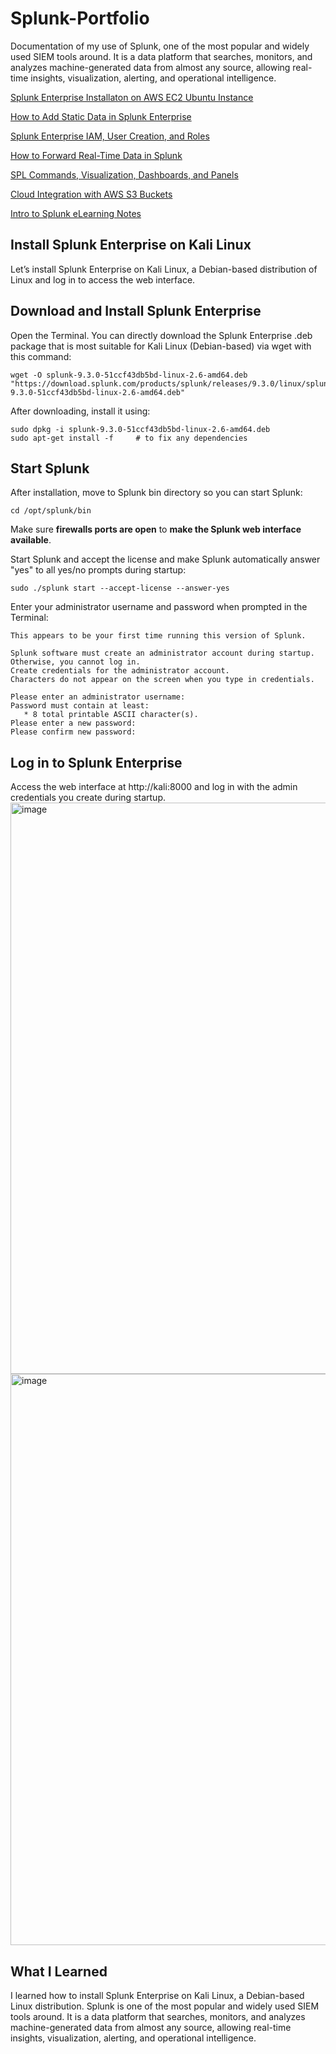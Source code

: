 # Splunk-Portfolio
Documentation of my use of Splunk, one of the most popular and widely used SIEM tools around.  It is a data platform that searches, monitors, and analyzes machine-generated data from almost any source, allowing real-time insights, visualization, alerting, and operational intelligence.  

[Splunk Enterprise Installaton on AWS EC2 Ubuntu Instance](https://github.com/kiyagak/Splunk-Portfolio/blob/main/EC2-Install.md) 

[How to Add Static Data in Splunk Enterprise](https://github.com/kiyagak/Splunk-Portfolio/blob/main/EC2-Add-Static-Data.md)

[Splunk Enterprise IAM, User Creation, and Roles](https://github.com/kiyagak/Splunk-Portfolio/blob/main/EC2-IAM-Users-Roles.md)

[How to Forward Real-Time Data in Splunk](https://github.com/kiyagak/Splunk-Portfolio/blob/main/EC2-Forwarder-Realtime-Data.md)

[SPL Commands, Visualization, Dashboards, and Panels](https://github.com/kiyagak/Splunk-Portfolio/blob/main/SPL-Commands-Dashboards-and-Panels.md)

[Cloud Integration with AWS S3 Buckets](https://github.com/kiyagak/Splunk-Portfolio/blob/main/Cloud-Integration-With-AWS-S3-Buckets.md)

[Intro to Splunk eLearning Notes](https://github.com/kiyagak/Splunk-Portfolio/blob/main/Notes-Intro-to-Splunk-eLearning.md)

## Install Splunk Enterprise on Kali Linux
Let’s install Splunk Enterprise on Kali Linux, a Debian-based distribution of Linux and log in to access the web interface.  

## Download and Install Splunk Enterprise
Open the Terminal. 
You can directly download the Splunk Enterprise .deb package that is most suitable for Kali Linux (Debian-based) via wget with this command:

	wget -O splunk-9.3.0-51ccf43db5bd-linux-2.6-amd64.deb "https://download.splunk.com/products/splunk/releases/9.3.0/linux/splunk-9.3.0-51ccf43db5bd-linux-2.6-amd64.deb"

After downloading, install it using:

	sudo dpkg -i splunk-9.3.0-51ccf43db5bd-linux-2.6-amd64.deb
	sudo apt-get install -f     # to fix any dependencies
	
## Start Splunk
After installation, move to Splunk bin directory so you can start Splunk:

	cd /opt/splunk/bin
	
Make sure **firewalls ports are open** to **make the Splunk web interface available**.  

Start Splunk and accept the license and make Splunk automatically answer "yes" to all yes/no prompts during startup:

	sudo ./splunk start --accept-license --answer-yes

Enter your administrator username and password when prompted in the Terminal:
	
	This appears to be your first time running this version of Splunk.
	
	Splunk software must create an administrator account during startup. Otherwise, you cannot log in.
	Create credentials for the administrator account.
	Characters do not appear on the screen when you type in credentials.
	
	Please enter an administrator username: 
	Password must contain at least:
	   * 8 total printable ASCII character(s).
	Please enter a new password: 
	Please confirm new password: 

## Log in to Splunk Enterprise
Access the web interface at http://kali:8000 and log in with the admin credentials you create during startup.
<img width="1431" height="914" alt="image" src="https://github.com/user-attachments/assets/8cbbe88f-59e3-4d59-acf0-17b59a56f156" />
<img width="1431" height="914" alt="image" src="https://github.com/user-attachments/assets/e97a32e9-e19d-4b5c-abda-ca817775ac19" />

## What I Learned
I learned how to install Splunk Enterprise on Kali Linux, a Debian-based Linux distribution.  Splunk is one of the most popular and widely used SIEM tools around.  It is a data platform that searches, monitors, and analyzes machine-generated data from almost any source, allowing real-time insights, visualization, alerting, and operational intelligence.  
